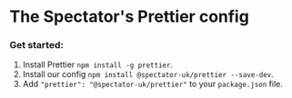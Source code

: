 # The Spectator's Prettier config

### Get started:

1. Install Prettier `npm install -g prettier`.
2. Install our config `npm install @spectator-uk/prettier --save-dev`.
3. Add `"prettier": "@spectator-uk/prettier"` to your `package.json` file.
